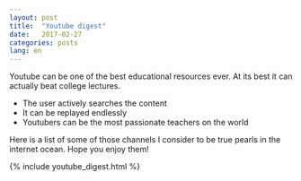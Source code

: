 ```yaml
---
layout: post
title:  "Youtube digest"
date:   2017-02-27
categories: posts
lang: en
---
```


Youtube can be one of the best educational resources ever. At its best it can actually beat college lectures.

* The user actively searches the content
* It can be replayed endlessly
* Youtubers can be the most passionate teachers on the world

Here is a list of some of those channels I consider to be true pearls in the internet ocean. Hope you enjoy them!

{% include youtube_digest.html %}